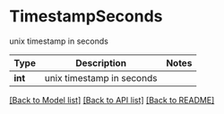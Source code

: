 # TimestampSeconds

unix timestamp in seconds

Type | Description | Notes
------------- | ------------- | -------------
**int** | unix timestamp in seconds | 

[[Back to Model list]](../README.md#documentation-for-models) [[Back to API list]](../README.md#documentation-for-api-endpoints) [[Back to README]](../README.md)

